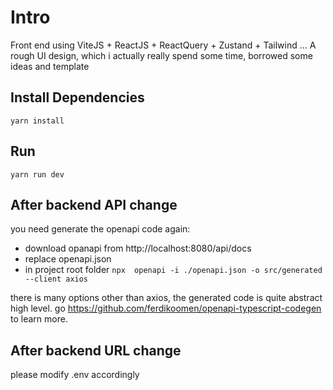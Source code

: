 # Intro
Front end using ViteJS + ReactJS + ReactQuery + Zustand + Tailwind ...
A rough UI design, which i actually really spend some time, borrowed some ideas and template
## Install Dependencies
`yarn install`

## Run
`yarn run dev`
## After backend API change
you need generate the openapi code again: 
- download opanapi from http://localhost:8080/api/docs
- replace openapi.json
- in project root folder `npx  openapi -i ./openapi.json -o src/generated --client axios`

there is many options other than axios, the generated code is quite abstract high level.
go https://github.com/ferdikoomen/openapi-typescript-codegen to learn more.

## After backend URL change
please modify .env accordingly

